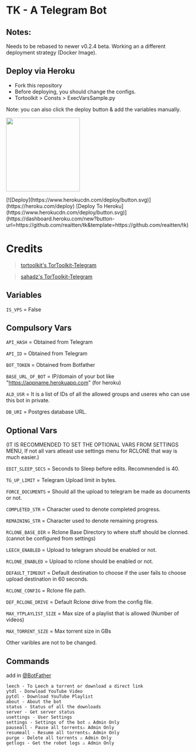 # TK - A Telegram Bot

## Notes:
Needs to be rebased to newer v0.2.4 beta.
Working an a different deployment strategy (Docker Image).

## Deploy via Heroku
- Fork this repository
- Before deploying, you should change the configs. 
- Tortoolkit > Consts > ExecVarsSample.py

Note: you can also click the deploy button & add the variables manually.

<p><a href="https://heroku.com/deploy"> <img src="https://img.shields.io/badge/Deploy%20To%20Heroku-blueviolet?style=for-the-badge&logo=heroku" width="200""/></a></p>
    [![Deploy](https://www.herokucdn.com/deploy/button.svg)](https://heroku.com/deploy)
[Deploy To Heroku](https://www.herokucdn.com/deploy/button.svg)](https://dashboard.heroku.com/new?button-url=https://github.com/reaitten/tk&template=https://github.com/reaitten/tk)

# Credits

> [tortoolkit's TorToolkit-Telegram](https://github.com/tortoolkit/TorToolkit-Telegram)

> [sahadz's TorToolkit-Telegram](https://github.com/sahadz/TorToolkit-Telegram)

## Variables
`IS_VPS` = False
## Compulsory Vars

`API_HASH` = Obtained from Telegram 

`API_ID` = Obtained from Telegram

`BOT_TOKEN` = Obtained from Botfather

`BASE_URL_OF_BOT` = IP/domain of your bot like "https://appname.herokuapp.com" (for heroku)

`ALD_USR` = It is a list of IDs of all the allowed groups and useres who can use this bot in private.

`DB_URI` = Postgres database URL.

## Optional Vars
(IT IS RECOMMENDED TO SET THE OPTIONAL VARS FROM SETTINGS MENU, If not all vars atleast use settings menu for RCLONE that way is much easier.)

`EDIT_SLEEP_SECS` = Seconds to Sleep before edits. Recommended is 40.

`TG_UP_LIMIT` = Telegram Upload limit in bytes.

`FORCE_DOCUMENTS` = Should all the upload to telegram be made as documents or not.

`COMPLETED_STR` = Character used to denote completed progress. 

`REMAINING_STR` = Character used to denote remaining progress.

`RCLONE_BASE_DIR` = Rclone Base Directory to where stuff should be clonned. (cannot be configured from settings)

`LEECH_ENABLED` = Upload to telegram should be enabled or not.

`RCLONE_ENABLED` = Upload to rclone should be enabled or not.

`DEFAULT_TIMEOUT` = Default destination to choose if the user fails to choose upload destination in 60 seconds.

`RCLONE_CONFIG` = Rclone file path.

`DEF_RCLONE_DRIVE` = Default Rclone drive from the config file.

`MAX_YTPLAYLIST_SIZE` = Max size of a playlist that is allowed (Number of videos)

`MAX_TORRENT_SIZE` = Max torrent size in GBs

Other varibles are not to be changed.
## Commands
add in [@BotFather](https://t.me/BotFather)

    leech - To Leech a torrent or download a direct link
    ytdl - Donwload YouTube Video
    pytdl - Download YouTube Playlist
    about - About the bot
    status - Status of all the downloads
    server - Get server status
    usettings - User Settings
    settings - Settings of the bot ⚠️ Admin Only
    pauseall - Pause all torrents⚠️ Admin Only
    resumeall - Resume all torrents⚠️ Admin Only
    purge - Delete all torrents ⚠️ Admin Only
    getlogs - Get the robot logs ⚠️ Admin Only
